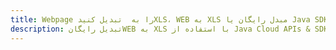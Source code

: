 ---title: Webpage را به  تبدیل کنیدXLS، WEB به XLS مبدل رایگان یا Java SDKdescription: تبدیل رایگانWEB به XLS با استفاده از Java Cloud APIs & SDK همچنین اسناد PDF را در Cloud ایجاد، ویرایش و رندر کنید.---